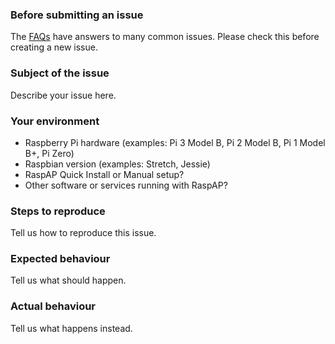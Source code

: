 ### Before submitting an issue
The [FAQs](https://github.com/billz/raspap-webgui/wiki/FAQs) have answers to many common issues. Please check this before creating a new issue. 

### Subject of the issue
Describe your issue here.

### Your environment
* Raspberry Pi hardware (examples: Pi 3 Model B, Pi 2 Model B, Pi 1 Model B+, Pi Zero)  
* Raspbian version (examples: Stretch, Jessie)
* RaspAP Quick Install or Manual setup?
* Other software or services running with RaspAP?

### Steps to reproduce
Tell us how to reproduce this issue.

### Expected behaviour
Tell us what should happen.

### Actual behaviour
Tell us what happens instead.
